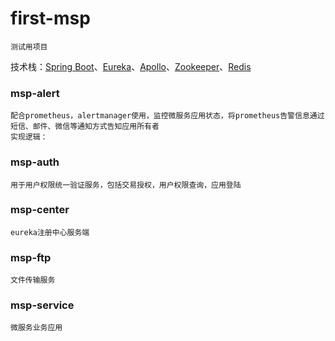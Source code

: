 first-msp
=
    测试用项目
技术栈：[Spring Boot]( https://spring.io/projects/spring-boot )、[Eureka](https://spring.io/projects/spring-cloud-netflix )、[Apollo]( https://github.com/ctripcorp/apollo/wiki/Apollo%E9%85%8D%E7%BD%AE%E4%B8%AD%E5%BF%83%E4%BB%8B%E7%BB%8D )、[Zookeeper]( https://spring.io/projects/spring-cloud-zookeeper )、[Redis](https://spring.io/projects/spring-data-redis)
### msp-alert
    配合prometheus，alertmanager使用，监控微服务应用状态，将prometheus告警信息通过短信、邮件、微信等通知方式告知应用所有者
    实现逻辑：
### msp-auth
    用于用户权限统一验证服务，包括交易授权，用户权限查询，应用登陆
### msp-center
    eureka注册中心服务端
### msp-ftp
    文件传输服务
### msp-service
    微服务业务应用

